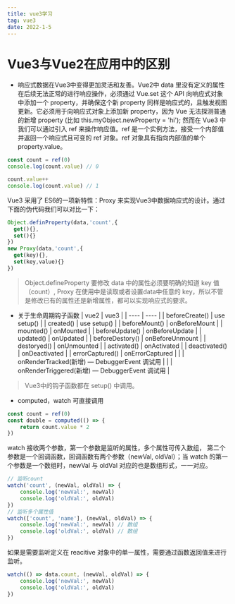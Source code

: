 ```yaml
---
title: vue3学习
tag: vue3
date: 2022-1-5
---
```


# Vue3与Vue2在应用中的区别

* 响应式数据在Vue3中变得更加灵活和友善。Vue2中 data 里没有定义的属性在后续无法正常的进行响应操作，必须通过 Vue.set 这个 API 向响应式对象中添加一个 property，并确保这个新 property 同样是响应式的，且触发视图更新。它必须用于向响应式对象上添加新 property，因为 Vue 无法探测普通的新增 property (比如 this.myObject.newProperty = 'hi'); 然而在 Vue3 中我们可以通过引入 ref 来操作响应值。ref 是一个实例方法，接受一个内部值并返回一个响应式且可变的 ref 对象。ref 对象具有指向内部值的单个 property.value。
```js
const count = ref(0)
console.log(count.value) // 0

count.value++
console.log(count.value) // 1
```
Vue3 采用了 ES6的一项新特性：Proxy 来实现Vue3中数据响应式的设计。通过下面的伪代码我们可以对比一下：
```js
Object.definProperty(data,'count',{
  get(){},
  set(){}
})
new Proxy(data,'count',{
  get(key){},
  set(key,value){}
})
```
> Object.defineProperty 要修改 data 中的属性必须要明确的知道 key 值（count）, Proxy 在使用中是读取或者设置data中任意的 key，所以不管是修改已有的属性还是新增属性，都可以实现响应式的要求。

* 关于生命周期钩子函数
| vue2 | vue3 |
| ---- | ---- |
| beforeCreate() | 	use setup() |
| created() | use setup() |
| beforeMount() | onBeforeMount |
| mounted() | onMounted |
| beforeUpdate() | onBeforeUpdate |
| updated() | onUpdated |
| beforeDestory() | onBeforeUnmount |
| destoryed() | onUnmounted |
| activated() | onActivated |
| deactivated() | onDeactivated |
| errorCaptured() | onErrorCaptured |
|  | onRenderTracked(新增) — DebuggerEvent 调试用 |
|  | 	onRenderTriggered(新增) — DebuggerEvent 调试用 |

> Vue3中的钩子函数都在 setup() 中调用。

* computed，watch 可直接调用
```js
const count = ref(0)
const double = computed(() => {
    return count.value * 2
})
```
watch 接收两个参数，第一个参数是监听的属性，多个属性可传入数组， 第二个参数是一个回调函数，回调函数有两个参数（newVal, oldVal）；当 watch 的第一个参数是一个数组时，newVal 与 oldVal 对应的也是数组形式，一一对应。
```js
// 监听count
watch('count', (newVal, oldVal) => {
    console.log('newVal:', newVal)
    console.log('oldVal:', oldVal)
})
// 监听多个属性值
watch(['count', 'name'], (newVal, oldVal) => {
    console.log('newVal:', newVal) // 数组
    console.log('oldVal:', oldVal) // 数组
})
```
如果是需要监听定义在 reacitive 对象中的单一属性，需要通过函数返回值来进行监听。
```js
watch(() => data.count, (newVal, oldVal) => {
    console.log('newVal:', newVal)
    console.log('oldVal:', oldVal)
})
```

